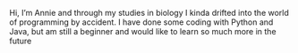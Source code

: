 Hi, I’m Annie and through my studies in biology I kinda drifted into the world of programming by accident. I have done some coding with Python and Java, but am still a beginner 
and would like to learn so much more in the future 


<!---
ddevilissolovely/ddevilissolovely is a ✨ special ✨ repository because its `README.md` (this file) appears on your GitHub profile.
You can click the Preview link to take a look at your changes.
--->
